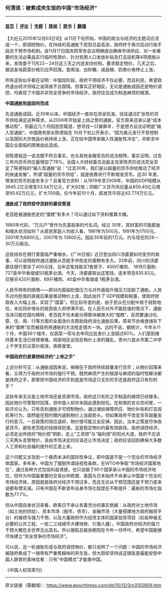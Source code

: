 ### 何清涟：被煮成夹生饭的中国“市场经济”

---

#### [首页](../../../..?n3102809) &nbsp;|&nbsp; [评论](../../../../../epoch-comment?n3102809) &nbsp;|&nbsp; [专题](../../../../../epoch-special?n3102809) &nbsp;|&nbsp; [禁闻](../../../../../epoch-news?n3102809) &nbsp;|&nbsp; [禁书](../../../../../books?n3102809) &nbsp;|&nbsp; [翻墙](https://github.com/gfw-breaker/nogfw/blob/master/README.md?n3102809)


<div class="post_content" id="artbody" itemprop="articleBody">
 <!-- article content begin -->
 <p>
  【大纪元2010年12月03日讯】从11月下旬开始，中国的政治与经济的主题词合流成一个，即调控物价。在持续的高通胀下民怨日益高涨，政府终于再次启动行政手段去干预市场机制。自11月17日国务院常务会议明确提出确保市场供应、对一些重要的生活必需品实行临时性限价，针对贫困人口发放补贴及打击投机等4项措施以来，发改委于11月23－24日这三天之内连发四份档，要求稳定物价。几天之后，据说各地蔬菜价格已应声回落。食用油、白砂糖、成品粮、奶类价格停止上涨。
 </p>
 <p>
  所有这些似乎都在证明：中国现阶段，政府干预经济不仅必要，而且利民，希望政府退出经济领域之说简直不合国情。但事实正好相反，无论是通胀成因还是物价调控，均表现了中国并非完全竞争的市场经济，政府往往成为制造麻烦的根源。
 </p>
 <p>
  <b>
   中国通胀到底因何而成
  </b>
 </p>
 <p>
  先说通胀成因。近30年以来，中国经济一直存在资金饥渴，往往通过扩张性的货币供给满足这种需求。从2006年开始呈上扬之势的通胀，官方原来还承认是“成本推动型”，但最近几个月因民怨载道，想寻找一只替罪羊，于是想方设法证明是“输入型通胀”。中国商务部长陈德铭在 10月下旬公开表示，“因为美元发行不受控制以及国际大宗商品价格持续上涨，正在给中国带来输入性通胀性冲击”，并断言中国企业面临的困难由此造成。
 </p>
 <p>
  但陈德铭这一说法既不符合事实，也与其他金融官员的说法相悖。事实证明，过去三年内货币供应量增加了78%。全国人大财经委员会副主任吴晓灵的说法完全否定了陈德铭的“输入型通胀”说：“过去30年，我们是以超量的货币供给推动了经济的快速发展”。所谓“超量的货币供给”，就是依靠央行不断增发货币。这30 年里，增发的货币到底有多少？且看官方资料：从1978年至2009年，中国的GDP规模从3645.2亿元增至33.54万亿元，扩大92倍；同期广义货币供应量从859.45亿元增至60.62万亿元，扩大705倍。仅今年前10个月，超发货币将近42.774万亿元。
 </p>
 <p>
  <b>
   通胀成了政府掠夺民财的最佳管道
  </b>
 </p>
 <p>
  老百姓被通胀抢走的“蛋糕”有多大？可以通过如下资料推算大概。
 </p>
 <p>
  1980年代初，“万元户”曾作为先富起来的代名词。经过 30年，其财富的可能膨胀和缩水状况如何？从居民家庭人均收入看，1981年为500元，1991年为1700元，2001年为6800元，2007年为 13800元。因此30年前的1万元，约与现在的28－30万元相当。
 </p>
 <p>
  这些钱存在银行里面临严重缩水，《广州日报》近日登出四川汤婆婆如何变穷的故事，可以说明政府通过通胀从百姓手中抢走的蛋糕有多大。33年前，四川的汤婆婆往银行里存了400元钱，当年这笔钱能买1套房子、400斤猪肉、 1818斤面粉、727盒中华香烟或50瓶茅台酒。今天，汤婆婆取出这笔钱，连本带息835.82元，仅够买420斤面粉、69斤猪肉、40盒中华香烟或 1瓶茅台酒。
 </p>
 <p>
  人民币特有的困境——即对内面临贬值压力与对外面临升值压力加剧了通胀。人民币对内贬值的直接后果是推动物价上涨，因此抬升了 GDP规模和税基，使政府财政收入大幅上涨，实现了“国富”。但比较吊诡的是，由于民众在分配中居于弱势地位，本应同步增长的居民收入却停滞不前。在人民币对外不能贬值的情况下，通胀泡沫只能在国内稀释，老百姓不仅未能分得那块被做大的“蛋糕”，反而要通过吃、穿、住、用、行等方面的全面涨价去帮助政府消化通胀后果，原来节衣缩食储存下来的“蛋糕”反而被政府用通胀的方法抢走很大一块。远的不说，据统计，今年头11个月，中国36个城市，仅蔬菜一项与去年同比批发价上涨超过60%。人们感到维持基本生活已经很艰难。局部地区出现反物价上涨的骚乱，贵州六盘水市第二中学上千学生抗议菜价疯涨，夜砸食堂。
 </p>
 <p>
  <b>
   中国政府仍是掌控经济的“上帝之手”
  </b>
 </p>
 <p>
  上述分析可见：从通胀成因来说，祸根在于政府持续超量发行货币；从物价回落来看，又得力于政府对市场的强行干预。既然麻烦产生的根源与麻烦的临时性解决都是政府之手，那掌控中国经济的手到底是市场这只无形的手还是政府这只有形的手？
 </p>
 <p>
  这些年来无论是土地市场还是资源市场，政府这只有形之手制造的麻烦已经够多。因此物价尽管暂时回落，但中国人却并未因此感到轻松。在有限的言论空间里，一些评论认为，只有告别通胀才可控制物价。通过诸如保障供应、物价补贴和打击投机等行为，固然能在短时期内遏制物价上涨趋势头，但如果政府不改变货币超量发行的恶习，一旦政策的效应退却，物价很可能又会反弹。因此，治本之策是尽快收紧货币，避免老百姓的钱继续贬值，这是稳定物价的最有效路径。政府调控经济，必须走出传统的“物价控”阴影，走上“工资控”与“福利控”的阳光大道，政府不应该三天两头去管物价，该由市场决定的应该还让市场决定；政府应该回到确保大多数人工资和社会福利提升的正道上来。
 </p>
 <p>
  这个问题又涉及到一个悬而未决的国际性争议，即中国是不是一个完全的市场经济体国家。多年来，中国为了摆脱所谓歧视性条款，在WTO中争取“市场经济国家地位”，通过各种方式包括利益诱惑，也只说服了80个国家承认中国的市场经济地位，但作为中国最重要的交易伙伴欧盟、美国与日本始终不肯承认中国是个完全的市场经济体，原因就是政府对经济干预过多，而且无论从干预范围还是干预力度来说都有增无减。只有中国在不断宣布自身市场化程度在不断提升：最新的市场化指数为77.7%。
 </p>
 <p>
  但从中国自身状况来看，欧美日不承认有着充分的事实依据：从政府对土地市场（如土地的供给）、资本市场（股市、债市）、金融市场（大量搭建地方政府融资平台）的操控与强力干预、以及大量政府作为投资主体的国家投资项目（如各种毫无必要的公共工程，一些二三线城市大建地铁、引渤入疆），中国政府对经济的强力干预大概在全世界无出其右。所以搜狐总裁张朝阳在今年一月呼吁，希望中国能够尽快建立“完全竞争的市场经济”。
 </p>
 <p>
  可以说，这一轮通胀形成与政府调控物价，都只说明了一个问题：中国的市场经济被政府煮成了一锅带有严重焦糊味的夹生饭，但大厨却坚持说这锅饭是最能安慰中国人肠胃的美味佳肴：只有“中国模式”才能救中国。
 </p>
 <p>
  《中国人权双周刊》
 </p>
 <!-- article content end -->
 <div id="below_article_ad">
 </div>
</div>


---

原文链接（需翻墙）：https://www.epochtimes.com/gb/10/12/3/n3102809.htm